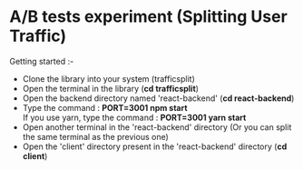 # A/B tests experiment (Splitting User Traffic)

Getting started :- 

- Clone the library into your system (trafficsplit)
- Open the terminal in the library (<b>cd trafficsplit</b>)
- Open the backend directory named 'react-backend' (<b>cd react-backend</b>)
- Type the command : <b>PORT=3001 npm start</b> <br>
  If you use yarn, type the command : <b>PORT=3001 yarn start</b>
- Open another terminal in the 'react-backend' directory (Or you can split the same terminal as the previous one)
- Open the 'client' directory present in the 'react-backend' directory (<b>cd client</b>)

